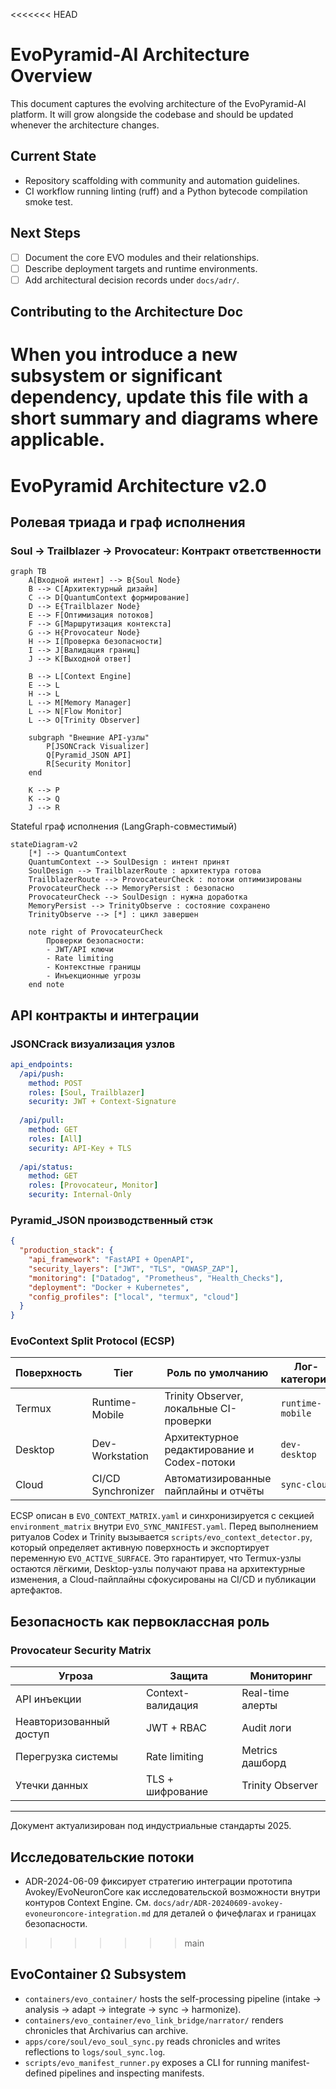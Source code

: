 <<<<<<< HEAD
# EvoPyramid-AI Architecture Overview

This document captures the evolving architecture of the EvoPyramid-AI platform.
It will grow alongside the codebase and should be updated whenever the
architecture changes.

## Current State

- Repository scaffolding with community and automation guidelines.
- CI workflow running linting (ruff) and a Python bytecode compilation smoke test.

## Next Steps

- [ ] Document the core EVO modules and their relationships.
- [ ] Describe deployment targets and runtime environments.
- [ ] Add architectural decision records under `docs/adr/`.

## Contributing to the Architecture Doc

When you introduce a new subsystem or significant dependency, update this file
with a short summary and diagrams where applicable.
=======
# EvoPyramid Architecture v2.0

## Ролевая триада и граф исполнения

### Soul → Trailblazer → Provocateur: Контракт ответственности

```mermaid
graph TB
    A[Входной интент] --> B{Soul Node}
    B --> C[Архитектурный дизайн]
    C --> D[QuantumContext формирование]
    D --> E{Trailblazer Node}
    E --> F[Оптимизация потоков]
    F --> G[Маршрутизация контекста]
    G --> H{Provocateur Node}
    H --> I[Проверка безопасности]
    I --> J[Валидация границ]
    J --> K[Выходной ответ]
    
    B --> L[Context Engine]
    E --> L
    H --> L
    L --> M[Memory Manager]
    L --> N[Flow Monitor]
    L --> O[Trinity Observer]
    
    subgraph "Внешние API-узлы"
        P[JSONCrack Visualizer]
        Q[Pyramid_JSON API]
        R[Security Monitor]
    end
    
    K --> P
    K --> Q
    J --> R
```

Stateful граф исполнения (LangGraph-совместимый)

```mermaid
stateDiagram-v2
    [*] --> QuantumContext
    QuantumContext --> SoulDesign : интент принят
    SoulDesign --> TrailblazerRoute : архитектура готова
    TrailblazerRoute --> ProvocateurCheck : потоки оптимизированы
    ProvocateurCheck --> MemoryPersist : безопасно
    ProvocateurCheck --> SoulDesign : нужна доработка
    MemoryPersist --> TrinityObserve : состояние сохранено
    TrinityObserve --> [*] : цикл завершен
    
    note right of ProvocateurCheck
        Проверки безопасности:
        - JWT/API ключи
        - Rate limiting  
        - Контекстные границы
        - Инъекционные угрозы
    end note
```

## API контракты и интеграции

### JSONCrack визуализация узлов

```yaml
api_endpoints:
  /api/push:
    method: POST
    roles: [Soul, Trailblazer]
    security: JWT + Context-Signature
  
  /api/pull: 
    method: GET
    roles: [All]
    security: API-Key + TLS
  
  /api/status:
    method: GET
    roles: [Provocateur, Monitor]
    security: Internal-Only
```

### Pyramid_JSON производственный стэк

```json
{
  "production_stack": {
    "api_framework": "FastAPI + OpenAPI",
    "security_layers": ["JWT", "TLS", "OWASP_ZAP"],
    "monitoring": ["Datadog", "Prometheus", "Health_Checks"],
    "deployment": "Docker + Kubernetes",
    "config_profiles": ["local", "termux", "cloud"]
  }
}
```

### EvoContext Split Protocol (ECSP)

| Поверхность | Tier               | Роль по умолчанию                           | Лог-категория     |
| ----------- | ------------------ | ------------------------------------------- | ----------------- |
| Termux      | Runtime-Mobile     | Trinity Observer, локальные CI-проверки     | `runtime-mobile`  |
| Desktop     | Dev-Workstation    | Архитектурное редактирование и Codex-потоки | `dev-desktop`     |
| Cloud       | CI/CD Synchronizer | Автоматизированные пайплайны и отчёты       | `sync-cloud`      |

ECSP описан в `EVO_CONTEXT_MATRIX.yaml` и синхронизируется с секцией
`environment_matrix` внутри `EVO_SYNC_MANIFEST.yaml`. Перед выполнением
ритуалов Codex и Trinity вызывается `scripts/evo_context_detector.py`,
который определяет активную поверхность и экспортирует переменную
`EVO_ACTIVE_SURFACE`. Это гарантирует, что Termux-узлы остаются лёгкими,
Desktop-узлы получают права на архитектурные изменения, а Cloud-пайплайны
сфокусированы на CI/CD и публикации артефактов.

## Безопасность как первоклассная роль

### Provocateur Security Matrix

| Угроза                | Защита               | Мониторинг           |
| --------------------- | -------------------- | -------------------- |
| API инъекции          | Context-валидация    | Real-time алерты     |
| Неавторизованный доступ | JWT + RBAC         | Audit логи           |
| Перегрузка системы    | Rate limiting        | Metrics дашборд      |
| Утечки данных         | TLS + шифрование     | Trinity Observer     |

---

Документ актуализирован под индустриальные стандарты 2025.

## Исследовательские потоки

- ADR-2024-06-09 фиксирует стратегию интеграции прототипа Avokey/EvoNeuronCore как исследовательской возможности внутри контуров Context Engine. См. `docs/adr/ADR-20240609-avokey-evoneuroncore-integration.md` для деталей о фичефлагах и границах безопасности.
>>>>>>> main

## EvoContainer Ω Subsystem

- `containers/evo_container/` hosts the self-processing pipeline (intake → analysis → adapt → integrate → sync → harmonize).
- `containers/evo_container/evo_link_bridge/narrator/` renders chronicles that Archivarius can archive.
- `apps/core/soul/evo_soul_sync.py` reads chronicles and writes reflections to `logs/soul_sync.log`.
- `scripts/evo_manifest_runner.py` exposes a CLI for running manifest-defined pipelines and inspecting manifests.
